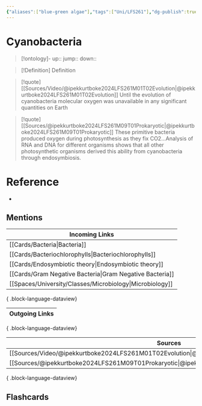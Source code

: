```yaml
---
{"aliases":["blue-green algae"],"tags":["Uni/LFS261"],"dg-publish":true,"permalink":"/cards/cyanobacteria/","dgPassFrontmatter":true}
---
```


# Cyanobacteria

> [!ontology]-
> up:: 
> jump:: 
> down:: 

> [!Definition] Definition

> [!quote] [[Sources/Video/@ipekkurtboke2024LFS261M01T02Evolution\|@ipekkurtboke2024LFS261M01T02Evolution]]
> Until the evolution of cyanobacteria molecular oxygen was unavailable in any significant quantities on Earth

> [!quote] [[Sources/@ipekkurtboke2024LFS261M09T01Prokaryotic\|@ipekkurtboke2024LFS261M09T01Prokaryotic]]
> These primitive bacteria produced oxygen during photosynthesis as they fix CO2...Analysis of RNA and DNA for different organisms shows that all other photosynthetic organisms derived this ability from cyanobacteria through endosymbiosis.

# Reference

- 

## Mentions

| Incoming Links                                              |
| ----------------------------------------------------------- |
| [[Cards/Bacteria\|Bacteria]]                             |
| [[Cards/Bacteriochlorophylls\|Bacteriochlorophylls]]     |
| [[Cards/Endosymbiotic theory\|Endosymbiotic theory]]     |
| [[Cards/Gram Negative Bacteria\|Gram Negative Bacteria]] |
| [[Spaces/University/Classes/Microbiology\|Microbiology]] |

{ .block-language-dataview}

| Outgoing Links |
| -------------- |

{ .block-language-dataview}

| Sources                                                                                             |
| --------------------------------------------------------------------------------------------------- |
| [[Sources/Video/@ipekkurtboke2024LFS261M01T02Evolution\|@ipekkurtboke2024LFS261M01T02Evolution]] |
| [[Sources/@ipekkurtboke2024LFS261M09T01Prokaryotic\|@ipekkurtboke2024LFS261M09T01Prokaryotic]]   |

{ .block-language-dataview}

## Flashcards